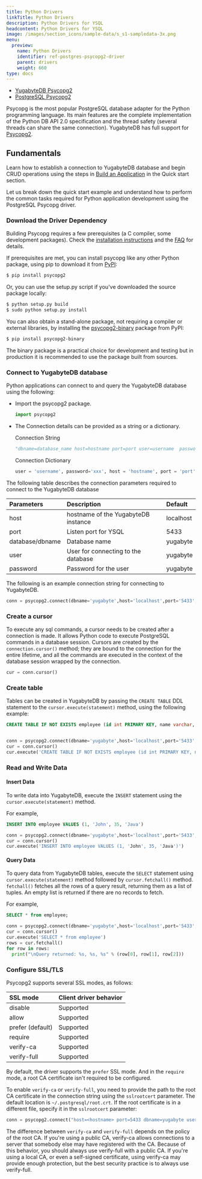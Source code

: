 ```yaml
---
title: Python Drivers
linkTitle: Python Drivers
description: Python Drivers for YSQL
headcontent: Python Drivers for YSQL
image: /images/section_icons/sample-data/s_s1-sampledata-3x.png
menu:
  preview:
    name: Python Drivers
    identifier: ref-postgres-psycopg2-driver
    parent: drivers
    weight: 660
type: docs
---
```


<ul class="nav nav-tabs-alt nav-tabs-yb">
    <li >
    <a href="/preview/reference/drivers/python/yugabyte-psycopg2-reference" class="nav-link ">
      <i class="icon-java-bold" aria-hidden="true"></i>
      YugabyteDB Psycopg2
    </a>
  </li>
  <li >
    <a href="/preview/reference/drivers/python/postgres-psycopg2-reference" class="nav-link active">
      <i class="icon-postgres" aria-hidden="true"></i>
      PostgreSQL Psycopg2
    </a>
  </li>
</ul>

Psycopg is the most popular PostgreSQL database adapter for the Python programming language. Its main features are the complete implementation of the Python DB API 2.0 specification and the thread safety (several threads can share the same connection). YugabyteDB has full support for [Psycopg2](https://www.psycopg.org/).

## Fundamentals

Learn how to establish a connection to YugabyteDB database and begin CRUD operations using the steps in [Build an Application](/preview/quick-start/build-apps/python/ysql-psycopg2) in the Quick start section.

Let us break down the quick start example and understand how to perform the common tasks required for Python application development using the PostgreSQL Psycopg driver.

### Download the Driver Dependency

Building Psycopg requires a few prerequisites (a C compiler, some development packages). Check the [installation instructions](https://www.psycopg.org/docs/install.html#install-from-source) and the [FAQ](https://www.psycopg.org/docs/faq.html#faq-compile) for details.

If prerequisites are met, you can install psycopg like any other Python package, using pip to download it from [PyPI](https://pypi.org/project/psycopg2/):

```sh
$ pip install psycopg2
```

Or, you can use the setup.py script if you've downloaded the source package locally:

```sh
$ python setup.py build
$ sudo python setup.py install
```

You can also obtain a stand-alone package, not requiring a compiler or external libraries, by installing the [psycopg2-binary](https://pypi.org/project/psycopg2-binary/) package from PyPI:

```sh
$ pip install psycopg2-binary
```

The binary package is a practical choice for development and testing but in production it is recommended to use the package built from sources.

### Connect to YugabyteDB database

Python applications can connect to and query the YugabyteDB database using the following:

- Import the psycopg2 package.

   ```python
   import psycopg2
   ```

- The Connection details can be provided as a string or a dictionary.

   Connection String

   ```python
   "dbname=database_name host=hostname port=port user=username  password=password"
   ```

   Connection Dictionary

   ```python
   user = 'username', password='xxx', host = 'hostname', port = 'port', dbname = 'database_name'
   ```

The following table describes the connection parameters required to connect to the YugabyteDB database

| Parameters | Description | Default |
| :-------------- | :------------------------- | :---------- |
| host  | hostname of the YugabyteDB instance | localhost
| port |  Listen port for YSQL | 5433
| database/dbname | Database name | yugabyte
| user | User for connecting to the database | yugabyte
| password | Password for the user | yugabyte

The following is an example connection string for connecting to YugabyteDB.

   ```python
   conn = psycopg2.connect(dbname='yugabyte',host='localhost',port='5433',user='yugabyte',password='yugabyte')
   ```

### Create a cursor

To execute any sql commands, a cursor needs to be created after a connection is made. It allows Python code to execute PostgreSQL commands in a database session. Cursors are created by the `connection.cursor()` method; they are bound to the connection for the entire lifetime, and all the commands are executed in the context of the database session wrapped by the connection.

```python
cur = conn.cursor()
```

### Create table

Tables can be created in YugabyteDB by passing the `CREATE TABLE` DDL statement to the `cursor.execute(statement)` method, using the following example:

```sql
CREATE TABLE IF NOT EXISTS employee (id int PRIMARY KEY, name varchar, age int, language text)
```

```python

conn = psycopg2.connect(dbname='yugabyte',host='localhost',port='5433',user='yugabyte',password='yugabyte')
cur = conn.cursor()
cur.execute('CREATE TABLE IF NOT EXISTS employee (id int PRIMARY KEY, name varchar, age int, language varchar)')

```

### Read and Write Data

#### Insert Data

To write data into YugabyteDB, execute the `INSERT` statement using the `cursor.execute(statement)` method.

For example,

```sql
INSERT INTO employee VALUES (1, 'John', 35, 'Java')
```

```python
conn = psycopg2.connect(dbname='yugabyte',host='localhost',port='5433',user='yugabyte',password='yugabyte')
cur = conn.cursor()
cur.execute('INSERT INTO employee VALUES (1, 'John', 35, 'Java')')
```

<!-- For inserting data using JDBC clients, it is always a good pratice to use `java.sql.PreparedStatemet` for executing `INSERT` statements.

```java
Connection conn = DriverManager.getConnection("jdbc:postgresql://localhost:5433/yugabyte","yugabyte", "yugabyte");
Statment stmt = conn.createStatement();
try {

  PreparedStatement pstmt = connection.prepareStatement("INSERT INTO employees (id, name, age, langugage) VALUES (?, ?, ?, ?)");
  pstmt.setInt(1, 1);
  pstmt.setString(2, "John");
  pstmt.setInt(3, 35);
  pstmt.setString(4, "Java");
  pstmt.execute();

} catch (SQLException e) {
  System.err.println(e.getMessage());
}
``` -->

#### Query Data

To query data from YugabyteDB tables, execute the `SELECT` statement using `cursor.execute(statement)` method followed by `cursor.fetchall()` method. `fetchall()` fetches all the rows of a query result, returning them as a list of tuples. An empty list is returned if there are no records to fetch.

For example,

```sql
SELECT * from employee;
```

```python
conn = psycopg2.connect(dbname='yugabyte',host='localhost',port='5433',user='yugabyte',password='yugabyte')
cur = conn.cursor()
cur.execute('SELECT * from employee')
rows = cur.fetchall()
for row in rows:
  print("\nQuery returned: %s, %s, %s" % (row[0], row[1], row[2]))
```

### Configure SSL/TLS

Psycopg2 supports several SSL modes, as follows:

| SSL mode | Client driver behavior |
| :------- | :--------------------- |
| disable | Supported |
| allow | Supported |
| prefer (default) | Supported |
| require | Supported |
| verify-ca | Supported |
| verify-full | Supported |

By default, the driver supports the `prefer` SSL mode. And in the `require` mode, a root CA certificate isn't required to be configured.

To enable `verify-ca` or `verify-full`, you need to provide the path to the root CA certificate in the connection string using the `sslrootcert` parameter. The default location is `~/.postgresql/root.crt`. If the root certificate is in a different file, specify it in the `sslrootcert` parameter:

```python
conn = psycopg2.connect("host=<hostname> port=5433 dbname=yugabyte user=<username> password=<password> sslmode=verify-full sslrootcert=/Users/my-user/Downloads/root.crt")
```

The difference between `verify-ca` and `verify-full` depends on the policy of the root CA. If you're using a public CA, verify-ca allows connections to a server that somebody else may have registered with the CA. Because of this behavior, you should always use verify-full with a public CA. If you're using a local CA, or even a self-signed certificate, using verify-ca may provide enough protection, but the best security practice is to always use verify-full.
